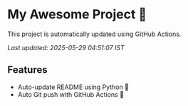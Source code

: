# My Awesome Project 🚀

This project is automatically updated using GitHub Actions.

_Last updated: 2025-05-29 04:51:07 IST_

## Features
- Auto-update README using Python 🐍
- Auto Git push with GitHub Actions 🤖
